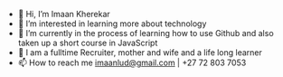 - 👋 Hi, I’m Imaan Kherekar
- 👀 I’m interested in learning more about technology
- 🌱 I’m currently in the process of learning how to use Github and also taken up a short course in JavaScript
- 💞️ I am a fulltime Recruiter, mother and wife and a life long learner 
- 📫 How to reach me imaanlud@gmail.com | +27 72 803 7053

<!---
ImaanKher/ImaanKher is a ✨ special ✨ repository because its `README.md` (this file) appears on your GitHub profile.
You can click the Preview link to take a look at your changes.
--->
